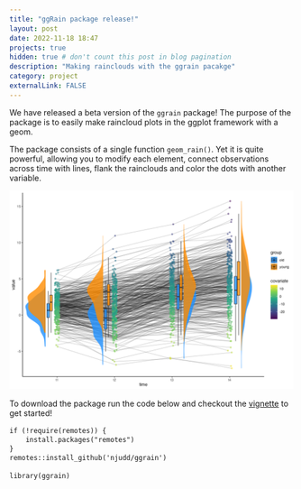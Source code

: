```yaml
---
title: "ggRain package release!"
layout: post
date: 2022-11-18 18:47
projects: true
hidden: true # don't count this post in blog pagination
description: "Making rainclouds with the ggrain pacakge"
category: project
externalLink: FALSE
---
```


We have released a beta version of the `ggrain` package! The purpose of the package is to easily make raincloud plots in the ggplot framework with a geom. 

The package consists of a single function `geom_rain()`. Yet it is quite powerful, allowing you to modify each element, connect observations across time with lines, flank the rainclouds and color the dots with another variable. 

![image](/assets/images/time_group_cov.png)

To download the package run the code below and checkout the [vignette](https://njudd.com/raincloud-ggrain.html) to get started!


```
if (!require(remotes)) {
    install.packages("remotes")
}
remotes::install_github('njudd/ggrain')

library(ggrain)
```

